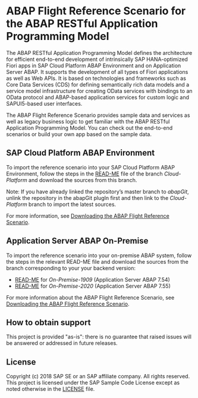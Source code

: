 # ABAP Flight Reference Scenario for the ABAP RESTful Application Programming Model 
The ABAP RESTful Application Programming Model defines the architecture for efficient end-to-end development of intrinsically SAP HANA-optimized Fiori apps in SAP Cloud Platform ABAP Environment and on Application Server ABAP. It supports the development of all types of Fiori applications as well as Web APIs. It is based on technologies and frameworks such as Core Data Services (CDS) for defining semantically rich data models and a service model infrastructure for creating OData services with bindings to an OData protocol and ABAP-based application services for custom logic and SAPUI5-based user interfaces.

The ABAP Flight Reference Scenario provides sample data and services as well as legacy business logic to get familiar with the ABAP RESTful Application Programming Model. You can check out the end-to-end scenarios or build your own app based on the sample data.

## SAP Cloud Platform ABAP Environment
To import the reference scenario into your SAP Cloud Platform ABAP Environment, follow the steps in the [READ-ME](../Cloud-Platform/README.md) file of the branch <em>Cloud-Platform</em> and download the sources from this branch. 

Note: If you have already linked the repository’s master branch to <em>abapGit</em>, unlink the repository in the abapGit plugIn first and then link to the <em>Cloud-Platform</em> branch to import the latest sources. 

For more information, see [Downloading the ABAP Flight Reference Scenario](https://help.sap.com/viewer/923180ddb98240829d935862025004d6/Cloud/en-US/def316685ad14033b051fc4b88db07c8.html).

## Application Server ABAP On-Premise
To import the reference scenario into your on-premise ABAP system, follow the steps in the relevant READ-ME file and download the sources from the branch corresponding to your your backend version: 

* [READ-ME](../On-Premise-1909/README.md) for <em>On-Premise-1909</em> (Application Server ABAP 7.54)
* [READ-ME](../On-Premise-2020/README.md) for <em>On-Premise-2020</em> (Application Server ABAP 7.55)

For more information about the ABAP Flight Reference Scenario, see [Downloading the ABAP Flight Reference Scenario](https://help.sap.com/viewer/fc4c71aa50014fd1b43721701471913d/202009.000/en-US/def316685ad14033b051fc4b88db07c8.html).

## How to obtain support
This project is provided "as-is": there is no guarantee that raised issues will be answered or addressed in future releases.

## License
Copyright (c) 2018 SAP SE or an SAP affiliate company. All rights reserved. This project is licensed under the SAP Sample Code License except as noted otherwise in the [LICENSE](LICENSE) file.
